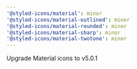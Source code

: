 ```yaml
---
'@styled-icons/material': minor
'@styled-icons/material-outlined': minor
'@styled-icons/material-rounded': minor
'@styled-icons/material-sharp': minor
'@styled-icons/material-twotone': minor
---
```


Upgrade Material icons to v5.0.1
